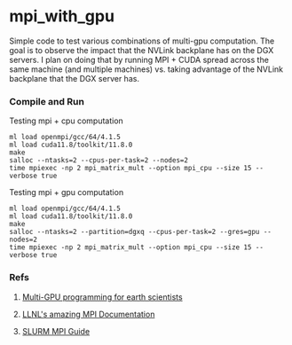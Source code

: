 # mpi_with_gpu
Simple code to test various combinations of multi-gpu computation. 
The goal is to observe the impact that the NVLink backplane has on the DGX servers.
I plan on doing that by running MPI + CUDA spread across the same machine
(and multiple machines) vs. taking advantage of the NVLink backplane that the DGX
server has.


### Compile and Run

Testing mpi + cpu computation
```
ml load openmpi/gcc/64/4.1.5
ml load cuda11.8/toolkit/11.8.0
make
salloc --ntasks=2 --cpus-per-task=2 --nodes=2 
time mpiexec -np 2 mpi_matrix_mult --option mpi_cpu --size 15 --verbose true
```

Testing mpi + gpu computation
```
ml load openmpi/gcc/64/4.1.5
ml load cuda11.8/toolkit/11.8.0
make
salloc --ntasks=2 --partition=dgxq --cpus-per-task=2 --gres=gpu --nodes=2
time mpiexec -np 2 mpi_matrix_mult --option mpi_cpu --size 15 --verbose true
```
### 


### Refs
1. [Multi-GPU programming for earth scientists](https://www2.cisl.ucar.edu/sites/default/files/2022-07/Multi%20Node%20Multi%20GPU%20Programming.pdf)

2. [LLNL's amazing MPI Documentation](https://hpc-tutorials.llnl.gov/mpi)

3. [SLURM MPI Guide](https://slurm.schedmd.com/mpi_guide.html)
